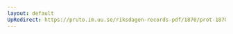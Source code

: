 ```yaml
---
layout: default
UpRedirect: https://pruto.im.uu.se/riksdagen-records-pdf/1870/prot-1870--fk--402.pdf
---
```

